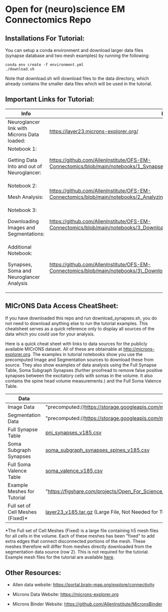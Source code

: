 
<h1>Open for (neuro)science EM Connectomics Repo </h1>

<h2>Installations For Tutorial:</h2>
You can setup a conda environment and download larger data files (synapse database and two mesh examples) by running the following:

```
conda env create -f environment.yml
./download.sh
```

Note that download.sh will download files to the data directory, which already contains the smaller data files which will be used in the tutorial.

<h2>Important Links for Tutorial:</h2>


| Info   |  Link
|--------|---------
|Neuroglancer link with Microns Data loaded: | https://layer23.microns-explorer.org/
|Notebook 1: <p> Getting Data Into and out of Neuroglancer: | https://github.com/AllenInstitute/OFS-EM-Connectomics/blob/main/notebooks/1_Synapses_Soma_and_Data_in_Neuroglancer.ipynb
|Notebook 2:  <p> Mesh Analysis: | https://github.com/AllenInstitute/OFS-EM-Connectomics/blob/main/notebooks/2_AnalyzingAndVisualizingMeshes.ipynb
|Notebook 3:  <p> Downloading Images and Segmentations: | https://github.com/AllenInstitute/OFS-EM-Connectomics/blob/main/notebooks/3_Downloading%20Images%20and%20Segmentations.ipynb
|Additional Notebook: <p> Synapses, Soma and Neuroglancer Analysis| https://github.com/AllenInstitute/OFS-EM-Connectomics/blob/main/notebooks/3\_Downloading\_Images\_and\_Segmentations.ipynb


<h2> MICrONS Data Access CheatSheet: </h2>


If you have downloaded this repo and run download_synapses.sh, you do not need to download anything else to run the tutorial examples. This cheatsheet serves as a quick reference only to display all sources of the data which you could use for your analysis.

Here is a quick cheat sheet with links to data sources for the publicly available MICrONS dataset. All of these are obtainable at http://microns-explorer.org. The examples in tutorial notebooks show you use the precomputed Image and Segmentation sources to download these from source. They also show examples of data analysis using the Full Synapse Table, Soma Subgraph Synapses (further proofread to remove false positive synapses between the excitatory cells with somas in the volume.  It also contains the spine head volume measurements.)  and the Full Soma Valence Table. 



| Data   |  Source
|--------|---------
|Image Data | "precomputed://https://storage.googleapis.com/microns_public_datasets/pinky100_v0/son_of_alignment_v15_rechunked"
|Segmentation Data | "precomputed://https://storage.googleapis.com/microns_public_datasets/pinky100_v185/seg"
|Full Synapse Table| [pni_synapses_v185.csv](https://zenodo.org/record/3710459/files/pni_synapses_v185.csv?download=1)
|Soma Subgraph Synapses | [soma_subgraph_synapses_spines_v185.csv](https://zenodo.org/record/3710459/files/soma_subgraph_synapses_spines_v185.csv?download=1)
|Full Soma Valence Table | [soma_valence_v185.csv](https://zenodo.org/record/3710459/files/soma_valence_v185.csv?download=1)
|Example Meshes for Tutorial | "https://figshare.com/projects/Open_For_Science_-_MICrONS_Explorer_Tutorial/99908"
|Full set of Cell Meshes (Fixed)* | [layer23_v185.tar.gz](https://zenodo.org/record/3710459/files/layer23_v185.tar.gz?download=1) (Large File, Not Needed for Tutorial)



*The Full set of Cell Meshes (Fixed) is a large file containing h5 mesh files for all cells in the volume. Each of these meshes has been "fixed" to add extra edges that connect disconnected portions of the mesh. These meshes therefore will differ from meshes directly downloaded from the segmentation data source (row 2). This is not required for the tutorial. Example mesh files for the tutorial are available [here](https://figshare.com/projects/Open_For_Science_-_MICrONS_Explorer_Tutorial/99908). 

<h2>Other Resources:</h2>

- Allen data website:  https://portal.brain-map.org/explore/connectivity

- Microns Data Website:         https://microns-explorer.org

- Microns Binder Website: https://github.com/AllenInstitute/MicronsBinder

